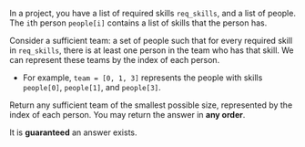 In a project, you have a list of required skills `req_skills`, and a list of people. The `i`th person `people[i]` contains a list of skills that the person has.

Consider a sufficient team: a set of people such that for every required skill in `req_skills`, there is at least one person in the team who has that skill. We can represent these teams by the index of each person.

- For example, `team = [0, 1, 3]` represents the people with skills `people[0]`, `people[1]`, and `people[3]`.

Return any sufficient team of the smallest possible size, represented by the index of each person. You may return the answer in **any order**.

It is **guaranteed** an answer exists.